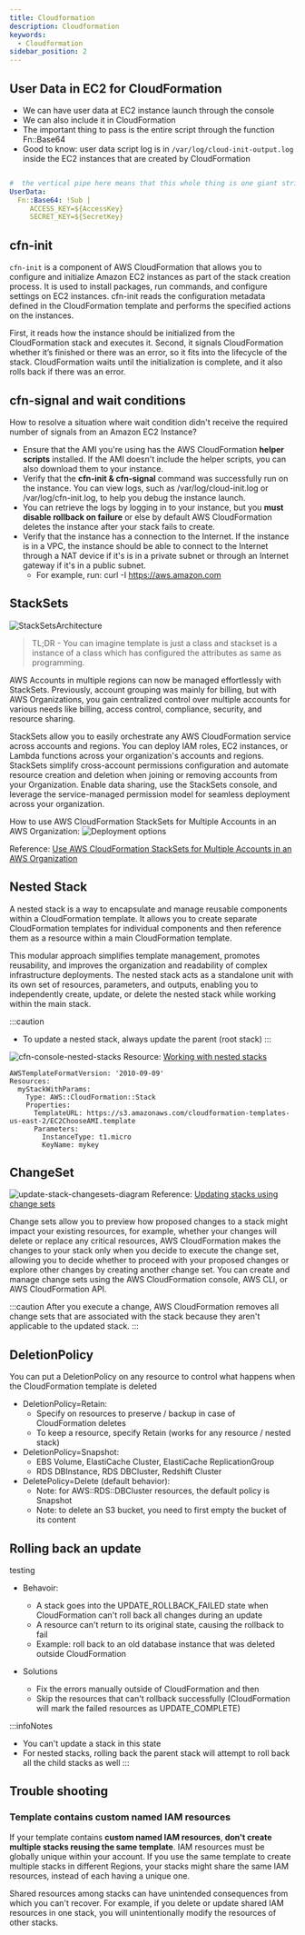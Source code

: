 ```yaml
---
title: Cloudformation
description: Cloudformation
keywords:
  - Cloudformation
sidebar_position: 2
---
```



## User Data in EC2 for CloudFormation

- We can have user data at EC2 instance launch through the console
- We can also include it in CloudFormation
- The important thing to pass is the entire script through the function
Fn::Base64
- Good to know: user data script log is in `/var/log/cloud-init-output.log` inside the EC2 instances that are created by CloudFormation

```yaml

#  the vertical pipe here means that this whole thing is one giant string with new lines.
UserData:
  Fn::Base64: !Sub |
     ACCESS_KEY=${AccessKey}
     SECRET_KEY=${SecretKey}
```


## cfn-init

`cfn-init` is a component of AWS CloudFormation that allows you to configure and initialize Amazon EC2 instances as part of the stack creation process. It is used to install packages, run commands, and configure settings on EC2 instances. cfn-init reads the configuration metadata defined in the CloudFormation template and performs the specified actions on the instances. 

First, it reads how the instance should be initialized from the CloudFormation stack and executes it. 
Second, it signals CloudFormation whether it’s finished or there was an error, so it fits into the lifecycle of the stack. CloudFormation waits until the initialization is complete, and it also rolls back if there was an error.

## cfn-signal and wait conditions

How to resolve a situation where wait condition didn't receive the required number of signals from an Amazon EC2 Instance?

- Ensure that the AMI you're using has the AWS CloudFormation **helper scripts** installed. If the AMI doesn't include the helper scripts, you can also download them to your instance.
- Verify that the **cfn-init & cfn-signal** command was successfully run on the instance. You can view logs, such as /var/log/cloud-init.log or /var/log/cfn-init.log, to help you debug the instance launch.
- You can retrieve the logs by logging in to your instance, but you **must disable rollback on failure** or else by default AWS CloudFormation deletes the instance after your stack fails to create.
- Verify that the instance has a connection to the Internet. If the instance is in a VPC, the instance should be able to connect to the Internet through a NAT device if it's is in a private subnet or through an Internet gateway if it's in a public subnet.
  - For example, run: curl -I https://aws.amazon.com


## StackSets

![StackSetsArchitecture](/img/aws/development/StackSetsArchitecture.png)
> TL;DR - You can imagine template is just a class and stackset is a instance of a class which has configured the attributes as same as programming. 

AWS Accounts in multiple regions can now be managed effortlessly with StackSets. Previously, account grouping was mainly for billing, but with AWS Organizations, you gain centralized control over multiple accounts for various needs like billing, access control, compliance, security, and resource sharing. 

StackSets allow you to easily orchestrate any AWS CloudFormation service across accounts and regions. You can deploy IAM roles, EC2 instances, or Lambda functions across your organization's accounts and regions. StackSets simplify cross-account permissions configuration and automate resource creation and deletion when joining or removing accounts from your Organization. Enable data sharing, use the StackSets console, and leverage the service-managed permission model for seamless deployment across your organization.

How to use AWS CloudFormation StackSets for Multiple Accounts in an AWS Organization:
![Deployment options](/img/aws/development/stackset.png)

Reference: [Use AWS CloudFormation StackSets for Multiple Accounts in an AWS Organization](https://aws.amazon.com/blogs/aws/new-use-aws-cloudformation-stacksets-for-multiple-accounts-in-an-aws-organization/)

## Nested Stack

A nested stack is a way to encapsulate and manage reusable components within a CloudFormation template. It allows you to create separate CloudFormation templates for individual components and then reference them as a resource within a main CloudFormation template. 

This modular approach simplifies template management, promotes reusability, and improves the organization and readability of complex infrastructure deployments. The nested stack acts as a standalone unit with its own set of resources, parameters, and outputs, enabling you to independently create, update, or delete the nested stack while working within the main stack.

:::caution
- To update a nested stack, always update the parent (root stack)
:::

![cfn-console-nested-stacks](https://docs.aws.amazon.com/images/AWSCloudFormation/latest/UserGuide/images/cfn-console-nested-stacks.png)
Resource: [Working with nested stacks](https://docs.aws.amazon.com/AWSCloudFormation/latest/UserGuide/using-cfn-nested-stacks.html)

```ymal
AWSTemplateFormatVersion: '2010-09-09'
Resources:
  myStackWithParams:
    Type: AWS::CloudFormation::Stack
    Properties:
      TemplateURL: https://s3.amazonaws.com/cloudformation-templates-us-east-2/EC2ChooseAMI.template
      Parameters:
        InstanceType: t1.micro
        KeyName: mykey
```


## ChangeSet

![update-stack-changesets-diagram](https://docs.aws.amazon.com/images/AWSCloudFormation/latest/UserGuide/images/update-stack-changesets-diagram.png)
Reference: [Updating stacks using change sets](https://docs.aws.amazon.com/AWSCloudFormation/latest/UserGuide/using-cfn-updating-stacks-changesets.html)

Change sets allow you to preview how proposed changes to a stack might impact your existing resources, for example, whether your changes will delete or replace any critical resources, AWS CloudFormation makes the changes to your stack only when you decide to execute the change set, allowing you to decide whether to proceed with your proposed changes or explore other changes by creating another change set. You can create and manage change sets using the AWS CloudFormation console, AWS CLI, or AWS CloudFormation API.

:::caution
After you execute a change, AWS CloudFormation removes all change sets that are associated with the stack because they aren't applicable to the updated stack.
:::

## DeletionPolicy

You can put a DeletionPolicy on any resource to control what happens when the CloudFormation template is deleted
- DeletionPolicy=Retain:
  - Specify on resources to preserve / backup in case of CloudFormation deletes 
  - To keep a resource, specify Retain (works for any resource / nested stack)
- DeletionPolicy=Snapshot:
  - EBS Volume, ElastiCache Cluster, ElastiCache ReplicationGroup 
  - RDS DBInstance, RDS DBCluster, Redshift Cluster
- DeletePolicy=Delete (default behavior):
  - Note: for AWS::RDS::DBCluster resources, the default policy is Snapshot
  - Note: to delete an S3 bucket, you need to first empty the bucket of its content


## Rolling back an update

testing 

- Behavoir:
  - A stack goes into the UPDATE_ROLLBACK_FAILED state when CloudFormation can't roll back all changes during an update
  - A resource can't return to its original state, causing the rollback to fail
  - Example: roll back to an old database instance that was deleted outside CloudFormation

- Solutions
  - Fix the errors manually outside of CloudFormation and then
  - Skip the resources that can't rollback successfully (CloudFormation will mark the failed resources as UPDATE_COMPLETE)

:::infoNotes
- You can't update a stack in this state
- For nested stacks, rolling back the parent stack will attempt to roll back all the child stacks as well
:::

## Trouble shooting

### Template contains custom named IAM resources

If your template contains **custom named IAM resources**, **don't create multiple stacks reusing the same template**. IAM resources must be globally unique within your account. If you use the same template to create multiple stacks in different Regions, your stacks might share the same IAM resources, instead of each having a unique one. 

Shared resources among stacks can have unintended consequences from which you can't recover. For example, if you delete or update shared IAM resources in one stack, you will unintentionally modify the resources of other stacks.